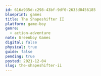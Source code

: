 ```yaml
---
id: 616a935d-c298-43bf-9df0-2633d0456185
blueprint: games
title: The Shapeshifter II
platform: game-boy
genre:
  - action-adventure
note: Greenboy Games
digital: false
physical: true
guide: false
pending: true
posted: 2021-12-04
slug: the-shapeshifter-ii
---
```

